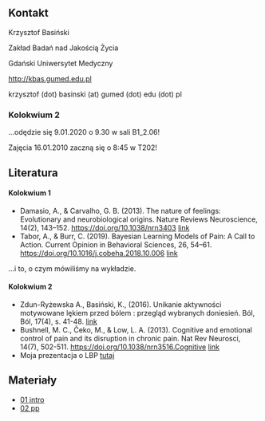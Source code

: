 ## Kontakt

Krzysztof Basiński

Zakład Badań nad Jakością Życia

Gdański Uniwersytet Medyczny

<http://kbas.gumed.edu.pl>

krzysztof (dot) basinski (at) gumed (dot) edu (dot) pl

### Kolokwium 2

...odędzie się 9.01.2020 o 9.30 w sali B1_2.06!

Zajęcia 16.01.2010 zaczną się o 8:45 w T202!



## Literatura


#### Kolokwium 1

- Damasio, A., & Carvalho, G. B. (2013). The nature of feelings: Evolutionary and neurobiological origins. Nature Reviews Neuroscience, 14(2), 143–152. https://doi.org/10.1038/nrn3403 [link](https://www.researchgate.net/profile/Gil_Carvalho/publication/234161523_OPINION_The_nature_of_feelings_evolutionary_and_neurobiological_origins/links/569581c508ae820ff074c699/OPINION-The-nature-of-feelings-evolutionary-and-neurobiological-origins.pdf)
- Tabor, A., & Burr, C. (2019). Bayesian Learning Models of Pain: A Call to Action. Current Opinion in Behavioral Sciences, 26, 54–61. https://doi.org/10.1016/j.cobeha.2018.10.006 [link](https://www.sciencedirect.com/science/article/pii/S2352154618300810)

...i to, o czym mówiliśmy na wykładzie.

#### Kolokwium 2

- Zdun-Ryżewska A., Basiński, K., (2016).  Unikanie aktywności motywowane lękiem przed bólem : przegląd wybranych doniesień. Ból,  Ból, 17(4), s. 41-48. [link](https://bolczasopismo.pl/resources/html/article/details?id=143402)
- Bushnell, M. C., Čeko, M., & Low, L. A. (2013). Cognitive and emotional control of pain and its disruption in chronic pain. Nat Rev Neurosci, 14(7), 502-511. https://doi.org/10.1038/nrn3516.Cognitive [link](https://www.ncbi.nlm.nih.gov/pmc/articles/PMC4465351/)
- Moja prezentacja o LBP [tutaj](lbp.pdf)

## Materiały

- [01 intro](01_intro.html)
- [02 pp](02_pp.html)